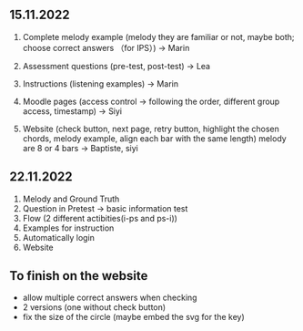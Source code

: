 ## 15.11.2022

1.  Complete melody example (melody they are familiar or not, maybe both; choose correct answers （for IPS）)   -> Marin
    
2.  Assessment questions (pre-test, post-test) -> Lea
    
3.  Instructions (listening examples) -> Marin
    
4.  Moodle pages (access control -> following the order, different group access, timestamp) -> Siyi
    
5.  Website (check button, next page, retry button, highlight the chosen chords, melody example, align each bar with the same length) melody are 8 or 4 bars -> Baptiste, siyi

## 22.11.2022
1.  Melody and Ground Truth
2. Question in Pretest → basic information test
3. Flow (2 different actibities(i-ps and ps-i))
4. Examples for instruction
5. Automatically login
6. Website

## To finish on the website
- allow multiple correct answers when checking
- 2 versions (one without check button)
- fix the size of the circle (maybe embed the svg for the key)
